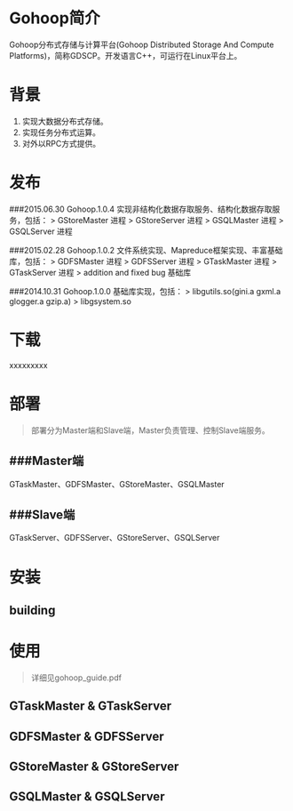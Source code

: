 Gohoop简介
====
Gohoop分布式存储与计算平台(Gohoop Distributed Storage And Compute Platforms)，简称GDSCP。开发语言C++，可运行在Linux平台上。

背景
====
1. 实现大数据分布式存储。
2. 实现任务分布式运算。
3. 对外以RPC方式提供。


发布
====

###2015.06.30 Gohoop.1.0.4 实现非结构化数据存取服务、结构化数据存取服务，包括：
    > GStoreMaster 进程
    > GStoreServer 进程
    > GSQLMaster 进程
    > GSQLServer 进程

###2015.02.28 Gohoop.1.0.2 文件系统实现、Mapreduce框架实现、丰富基础库，包括：
    > GDFSMaster 进程
    > GDFSServer 进程
    > GTaskMaster 进程
    > GTaskServer 进程
    > addition and fixed bug 基础库

###2014.10.31 Gohoop.1.0.0 基础库实现，包括：
    > libgutils.so(gini.a gxml.a glogger.a gzip.a)
    > libgsystem.so

下载
====
xxxxxxxxx

部署
====
> 部署分为Master端和Slave端，Master负责管理、控制Slave端服务。

###Master端
----
GTaskMaster、GDFSMaster、GStoreMaster、GSQLMaster

###Slave端
----
GTaskServer、GDFSServer、GStoreServer、GSQLServer

安装
====
building
----

使用
====
> 详细见gohoop_guide.pdf

GTaskMaster & GTaskServer
----

GDFSMaster & GDFSServer
----

GStoreMaster & GStoreServer
----

GSQLMaster & GSQLServer
----
